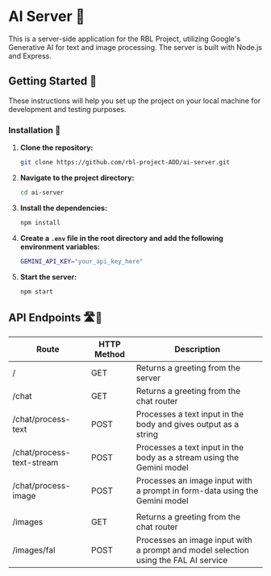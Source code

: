 # AI Server 🚀

This is a server-side application for the RBL Project, utilizing Google's Generative AI for text and image processing. The server is built with Node.js and Express.

## Getting Started 🏁

These instructions will help you set up the project on your local machine for development and testing purposes.


### Installation 🔧

1. **Clone the repository:**
    ```sh
    git clone https://github.com/rbl-project-ADD/ai-server.git
    ```

2. **Navigate to the project directory:**
    ```sh
    cd ai-server
    ```

3. **Install the dependencies:**
    ```sh
    npm install
    ```

4. **Create a `.env` file in the root directory and add the following environment variables:**
    ```sh
    GEMINI_API_KEY="your_api_key_here"
    ```

5. **Start the server:**
    ```sh
    npm start
    ```


## API Endpoints 🛣️📡

| Route                     | HTTP Method | Description                                                           |
|---------------------------|-------------|-----------------------------------------------------------------------|
| /                         | GET         | Returns a greeting from the server                                    |
| /chat                     | GET         | Returns a greeting from the chat router                               |
| /chat/process-text        | POST        | Processes a text input in the body and gives output as a string       |
| /chat/process-text-stream | POST        | Processes a text input in the body as a stream using the Gemini model |
| /chat/process-image       | POST        | Processes an image input with a prompt in form-data using the Gemini model |
|                           |             |                                         |
| /images                   | GET         | Returns a greeting from the chat router |
| /images/fal               | POST        | Processes an image input with a prompt and model selection using the FAL AI service |
